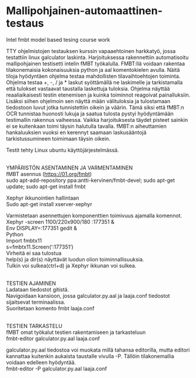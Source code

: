 # Mallipohjainen-automaattinen-testaus
Intel fmbt model based tesing course work<br>

TTY ohjelmistojen testauksen kurssin vapaaehtoinen harkkatyö, jossa testattiin linux galculator laskinta. Harjoituksessa rakennettiin automatisoitu mallipohjainen testisetti intelin fMBT työkalulla. FMBT:llä voidaan rakentaa tilakonemaisia kokonaisuuksia python ja aal komentokielen avulla. Näitä tiloja hyödyntäen ohjelma testaa mahdollisten tilavaihtoehtojen toiminta. Ohjelma testaa +, -, / ja * laskut syöttämällä ne laskimelle ja tarkistamalla että tulokset vastaavat taustalla laskettuja tuloksia. Ohjelma näyttää reaaliaikaisesti testin etenemisen ja kuinka toiminnot reagoivat painalluksiin. Lisäksi siihen ohjelmoin sen näyttä mään välituloksia ja tulostamaan tiedostoon luvut jotka tunnistettiin oikein ja väärin. Tämä siksi että fMBT:n OCR tunnistaa huonosti lukuja ja saatua tulosta pystyi hyödyntämään testimallin rakennus vaiheessa. Vaikka harjoituksesta täydet pisteet sainkin ei se kuitenkaan toimi täysin halutulla tavalla. fMBT:n aiheuttamien hankaluuksien vuoksi en kerennyt saamaan laskusääntojä tarkistussumineen toimimaan täysin oikein.<br>

Testit tehty Linux ubuntu käyttöjärjestelmässä.<br><br>

YMPÄRISTÖN ASENTAMINEN JA VARMENTAMINEN<br>
fMBT asennus (https://01.org/fmbt)<br>
sudo apt-add-repository ppa:antti-kervinen/fmbt-devel; sudo apt-get update; sudo apt-get install fmbt<br>

Xephyr ikkunointien hallintaan<br>
Sudo apt-get install xserver-xephyr<br>

Varmistetaan asennettujen komponenttien toimivuus ajamalla komennot.<br>
Xephyr -screen 1100/220x900/180 :177351 &<br>
Env DISPLAY=:177351 gedit &<br>
Python<br>
Import fmbtx11<br>
s=fmbtx11.Screen(‘:177351’)<br>
Virheitä ei saa tulostua<br>
help(s) ja dir(s) näyttävät luodun olion toiminnallisuuksia.<br>
Tulkin voi sulkea(ctrl+d) ja Xephyr ikkunan voi sulkea.<br><br>

TESTIEN AJAMINEN<br>
Ladataan tiedostot gitistä.<br>
Navigoidaan kansioon, jossa galculator.py.aal ja laaja.conf tiedostot sijaitsevat terminaalissa.<br>
Suoritetaan komento fmbt laaja.conf<br><br>

TESTIEN TARKASTELU<br>
fMBT omat työkalut testien rakentamiseen ja tarkasteluun<br>
fmbt-editor galculator.py.aal laaja.conf<br>

galculator.py.aal tiedostoa voi muokata millä tahansa editorilla, mutta editori kannattaa kuitenkin aukaista taustalle vivulla -P. Tällöin tilakonemallia voidaan edelleen hyödyntää.<br>
fmbt-editor -P galculator.py.aal laaja.conf<br>
